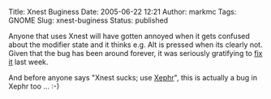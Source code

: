 Title: Xnest Buginess
Date: 2005-06-22 12:21
Author: markmc
Tags: GNOME
Slug: xnest-buginess
Status: published

Anyone that uses Xnest will have gotten annoyed when it gets confused
about the modifier state and it thinks e.g. Alt is pressed when its
clearly not. Given that the bug has been around forever, it was
seriously gratifying to [fix
it](https://bugs.freedesktop.org/show_bug.cgi?id=3030) last week.

And before anyone says "Xnest sucks; use
[Xephr](http://www.freedesktop.org/wiki/Software/Xephyr)", this is
actually a bug in Xephr too ... :-)
